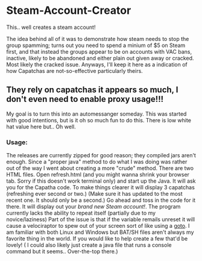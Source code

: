 # Steam-Account-Creator

This.. well creates a steam account!

The idea behind all of it was to demonstrate how steam needs to stop the group spamming; turns out you need to spend a minium of $5 on Steam first, and that instead the groups appear to be on accounts with VAC bans, inactive, likely to be abandoned and either plain out given away or cracked. Most likely the cracked issue. Anyways, I'll keep it here as a indication of how Capatchas are not-so-effective particularly theirs.

## They rely on capatchas it appears so much, I don't even need to enable proxy usage!!!


My goal is to turn this into an automessanger someday. This was started with good intentions, but is it oh so much fun to do this. There is low white hat value here but.. Oh well.


### Usage:
The releases are currently zipped for good reason; they compiled jars aren't enough. Since a "proper java" method to do what I was doing was rather out of the way I went about creating a more "crude" method. There are two HTML files. Open refresh.html (and you might wanna shrink your browser tab. Sorry if this doesn't work terminal only) and start up the Java. It will ask you for the Capatha code. To make things clearer it will display 3 capatchas (refreshing ever second or two.) (Make sure it has updated to the most recent one. It should only be a second.) Go ahead and toss in the code for it there. It will display out your *brand new Steam account!*. The program currently lacks the ability to repeat itself (partially due to my novice/laziness) Part of the issue is that if the variable remails unreset it will cause a velociraptor to spew out of your screen sort of like using a [goto](https://www.xkcd.com/292/). I am familiar with both Linux and Windows but BAT/SH files aren't always my favorite thing in the world. If you would like to help create a few that'd be lovely! ( I could  also likely just create a java file that runs a console command but it seems.. Over-the-top there.)
